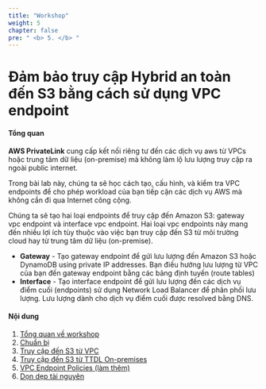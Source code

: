 ```yaml
---
title: "Workshop"
weight: 5
chapter: false
pre: " <b> 5. </b> "
---
```


# Đảm bảo truy cập Hybrid an toàn đến S3 bằng cách sử dụng VPC endpoint

#### Tổng quan

**AWS PrivateLink** cung cấp kết nối riêng tư đến các dịch vụ aws từ VPCs hoặc trung tâm dữ liệu (on-premise) mà không làm lộ lưu lượng truy cập ra ngoài public internet.

Trong bài lab này, chúng ta sẽ học cách tạo, cấu hình, và kiểm tra VPC endpoints để cho phép workload của bạn tiếp cận các dịch vụ AWS mà không cần đi qua Internet công cộng.

Chúng ta sẽ tạo hai loại endpoints để truy cập đến Amazon S3: gateway vpc endpoint và interface vpc endpoint. Hai loại vpc endpoints này mang đến nhiều lợi ích tùy thuộc vào việc bạn truy cập đến S3 từ môi trường cloud hay từ trung tâm dữ liệu (on-premise).
+ **Gateway** - Tạo gateway endpoint để gửi lưu lượng đến Amazon S3 hoặc DynamoDB using private IP addresses. Bạn điều hướng lưu lượng từ VPC của bạn đến gateway endpoint bằng các bảng định tuyến (route tables)
+ **Interface** - Tạo interface endpoint để gửi lưu lượng đến các dịch vụ điểm cuối (endpoints) sử dụng Network Load Balancer để phân phối lưu lượng. Lưu lượng dành cho dịch vụ điểm cuối được resolved bằng DNS.

#### Nội dung

1. [Tổng quan về workshop](5.1-Workshop-overview/)
2. [Chuẩn bị](5.2-Prerequiste/)
3. [Truy cập đến S3 từ VPC](5.3-S3-vpc/)
4. [Truy cập đến S3 từ TTDL On-premises](5.4-S3-onprem/)
5. [VPC Endpoint Policies (làm thêm)](5.5-Policy/)
6. [Dọn dẹp tài nguyên](5.6-Cleanup/)
